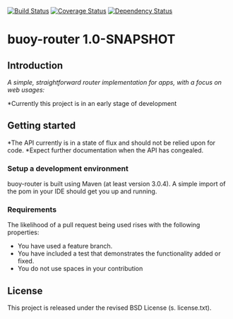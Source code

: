 [![Build Status](https://travis-ci.org/greg-hellings/buoy-router.svg?branch=master)](https://travis-ci.org/greg-hellings/buoy-router)
[![Coverage Status](https://coveralls.io/repos/greg-hellings/buoy-router/badge.svg?branch=master)](https://coveralls.io/r/greg-hellings/buoy-router?branch=master)
[![Dependency Status](https://www.versioneye.com/user/projects/54bca5a1879d51e9aa000329/badge.svg)](https://www.versioneye.com/user/projects/54bca5a1879d51e9aa000329/badge.svg)

# buoy-router   1.0-SNAPSHOT
## Introduction
*A simple, straightforward router implementation for apps, with a focus on web usages:*

*Currently this project is in an early stage of development

## Getting started
*The API currently is in a state of flux and should not be relied upon for code.
*Expect further documentation when the API has congealed.

### Setup a development environment
buoy-router is built using Maven (at least version 3.0.4).
A simple import of the pom in your IDE should get you up and running.

### Requirements
The likelihood of a pull request being used rises with the following properties:

- You have used a feature branch.
- You have included a test that demonstrates the functionality added or fixed.
- You do not use spaces in your contribution

## License
This project is released under the revised BSD License (s. license.txt).
